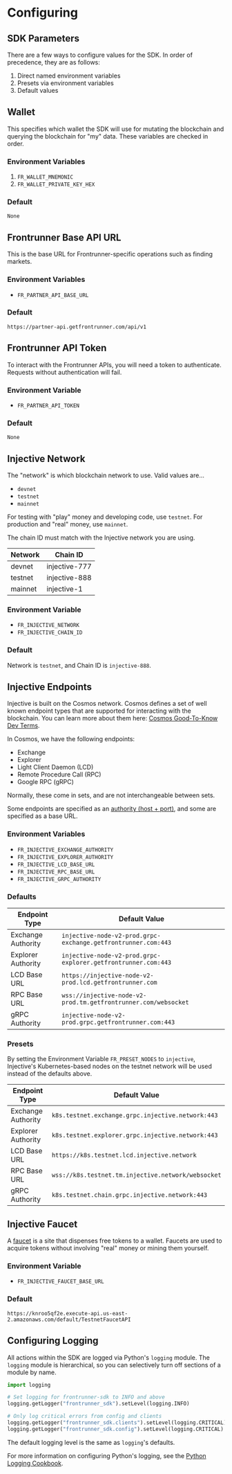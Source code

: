 # Configuring

## SDK Parameters

There are a few ways to configure values for the SDK. In order of precedence, they are as follows:

1. Direct named environment variables
2. Presets via environment variables
3. Default values

## Wallet

This specifies which wallet the SDK will use for mutating the blockchain and querying the blockchain for "my" data. These variables are checked in order.

### Environment Variables

1. `FR_WALLET_MNEMONIC`
1. `FR_WALLET_PRIVATE_KEY_HEX`

### Default

`None`

## Frontrunner Base API URL

This is the base URL for Frontrunner-specific operations such as finding markets.

### Environment Variables

* `FR_PARTNER_API_BASE_URL`

### Default

`https://partner-api.getfrontrunner.com/api/v1`

## Frontrunner API Token

To interact with the Frontrunner APIs, you will need a token to authenticate. Requests without authentication will fail.

### Environment Variable

* `FR_PARTNER_API_TOKEN`

### Default

`None`

## Injective Network

The "network" is which blockchain network to use. Valid values are...

* `devnet`
* `testnet`
* `mainnet`

For testing with "play" money and developing code, use `testnet`. For production and "real" money, use `mainnet`.

The chain ID must match with the Injective network you are using.

| Network | Chain ID |
| - | - |
| devnet | injective-777 |
| testnet | injective-888 |
| mainnet | injective-1 |

### Environment Variable

* `FR_INJECTIVE_NETWORK`
* `FR_INJECTIVE_CHAIN_ID`

### Default

Network is `testnet`, and Chain ID is `injective-888`.

## Injective Endpoints

Injective is built on the Cosmos network. Cosmos defines a set of well known endpoint types that are supported for interacting with the blockchain. You can learn more about them here: [Cosmos Good-To-Know Dev Terms][cosmos-terminology].

[cosmos-terminology]: https://tutorials.cosmos.network/tutorials/1-tech-terms/

In Cosmos, we have the following endpoints:

* Exchange
* Explorer
* Light Client Daemon (LCD)
* Remote Procedure Call (RPC)
* Google RPC (gRPC)

Normally, these come in sets, and are not interchangeable between sets.

<aside class="notice">
Some endpoints are specified as an <a href="https://en.wikipedia.org/wiki/Uniform_Resource_Identifier#Syntax">authority (host + port)</a>, and some are specified as a base URL.
</aside>

### Environment Variables

* `FR_INJECTIVE_EXCHANGE_AUTHORITY`
* `FR_INJECTIVE_EXPLORER_AUTHORITY`
* `FR_INJECTIVE_LCD_BASE_URL`
* `FR_INJECTIVE_RPC_BASE_URL`
* `FR_INJECTIVE_GRPC_AUTHORITY`

### Defaults

| Endpoint Type | Default Value |
| - | - |
| Exchange Authority | `injective-node-v2-prod.grpc-exchange.getfrontrunner.com:443` |
| Explorer Authority | `injective-node-v2-prod.grpc-explorer.getfrontrunner.com:443` |
| LCD Base URL | `https://injective-node-v2-prod.lcd.getfrontrunner.com` |
| RPC Base URL | `wss://injective-node-v2-prod.tm.getfrontrunner.com/websocket` |
| gRPC Authority | `injective-node-v2-prod.grpc.getfrontrunner.com:443` |

### Presets

By setting the Environment Variable `FR_PRESET_NODES` to `injective`, Injective's Kubernetes-based nodes on the testnet network 
will be used instead of the defaults above.

| Endpoint Type | Default Value |
| - | - |
| Exchange Authority | `k8s.testnet.exchange.grpc.injective.network:443` |
| Explorer Authority | `k8s.testnet.explorer.grpc.injective.network:443` |
| LCD Base URL | `https://k8s.testnet.lcd.injective.network` |
| RPC Base URL | `wss://k8s.testnet.tm.injective.network/websocket` |
| gRPC Authority | `k8s.testnet.chain.grpc.injective.network:443` |

## Injective Faucet

A [faucet][faucet] is a site that dispenses free tokens to a wallet. Faucets are used to acquire tokens without involving "real" money or mining them yourself.

[faucet]: https://coinmarketcap.com/alexandria/article/what-is-a-crypto-faucet

### Environment Variable

* `FR_INJECTIVE_FAUCET_BASE_URL`

### Default

`https://knroo5qf2e.execute-api.us-east-2.amazonaws.com/default/TestnetFaucetAPI`

## Configuring Logging

All actions within the SDK are logged via Python's `logging` module. The `logging` module is hierarchical, so you can selectively turn off sections of a module by name.

```python
import logging

# Set logging for frontrunner-sdk to INFO and above
logging.getLogger("frontrunner_sdk").setLevel(logging.INFO)

# Only log critical errors from config and clients
logging.getLogger("frontrunner_sdk.clients").setLevel(logging.CRITICAL)
logging.getLogger("frontrunner_sdk.config").setLevel(logging.CRITICAL)
```

The default logging level is the same as `logging`'s defaults.

For more information on configuring Python's logging, see the [Python Logging Cookbook][logging-cookbook].

[logging-cookbook]: https://docs.python.org/3/howto/logging-cookbook.html#logging-cookbook